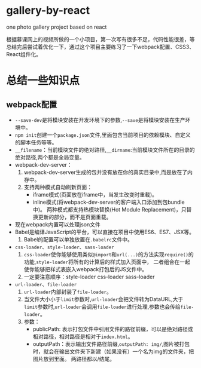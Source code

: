 # gallery-by-react
one photo gallery project based on react

根据慕课网上的视频所做的一个小项目，第一次写有很多不足，代码性能很差，等总结完后尝试着优化一下，通过这个项目主要练习了一下webpack配置、CSS3、React组件化。

# 总结一些知识点

## webpack配置

- `--save-dev`是将模块安装在开发环境下的参数,`--save`是将模块安装在生产环境中。
- `npm init`创建一个`package.json`文件,里面包含当前项目的依赖模块、自定义的脚本任务等等。
- `__filename`：当前模块文件的绝对路径,`__dirname`:当前模块文件所在的目录的绝对路径,两个都是全局变量。
- webpack-dev-server： 
     1. webpack-dev-server生成的包并没有放在你的真实目录中,而是放在了内存中。
     2. 支持两种模式自动刷新页面：
           - iframe模式(页面放在iframe中，当发生改变时重载)。
           - inline模式(将webpack-dev-server的客户端入口添加到包bundle中)。
           两种模式都支持热模块替换(Hot Module Replacement)，只替换更新的部分，而不是页面重载。
- 现在webpack内置可以处理json文件
- Babel是编译JavaScript的平台，可以直接在项目中使用ES6、ES7、JSX等。
     1. Babel的配置可以单独放置在`.babelrc`文件中。
- `css-loader`、`style-loader`、`sass-loader`
     1. `css-loader`使你能够使用类似`@import`和`url(...)`的方法实现`require()`的功能,`style-loader`将所有的计算后的样式加入页面中，
        二者组合在一起使你能够把样式表嵌入webpack打包后的JS文件中。
     2. 一定要注意顺序：style-loader css-loader sass-loader
- `url-loader`、`file-loader`
     1. `url-loader`内部封装了`file-loader`。
     2. 当文件大小小于`limit`参数时,`url-loader`会把文件转为DataURL,大于`limit`参数时,`url-loader`会调用`file-loader`进行处理,参数也会传给`file-loader`。
     3. 参数：
          - publicPath: 表示打包文件中引用文件的路径前缀，可以是绝对路径或相对路径，相对路径是相对于`index.html`。
          - outputPath：表示输出文件路径前缀,`outputPath: img/`,图片被打包时，就会在输出文件夹下新建（如果没有）一个名为img的文件夹，把图片放到里面。
            两路径都以/结尾。
